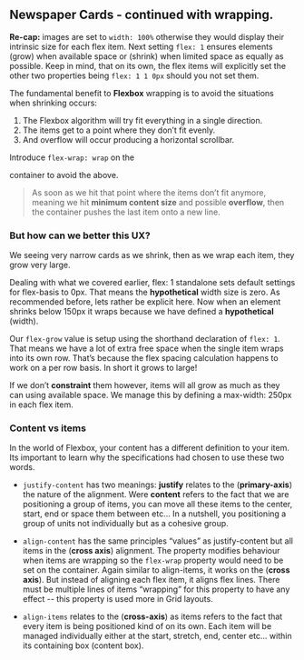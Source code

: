 ## Newspaper Cards - continued with wrapping.

**Re-cap:** images are set to `width: 100%` otherwise they would display their intrinsic size for each flex item.
Next setting `flex: 1` ensures elements (grow) when available space or (shrink) when limited space as equally as possible. Keep in mind, that on its own, the flex items will explicitly set the other two properties being `flex: 1 1 0px` should you not set them.

The fundamental benefit to **Flexbox** wrapping is to avoid the situations when shrinking occurs:

1. The Flexbox algorithm will try fit everything in a single direction.
2. The items get to a point where they don’t fit evenly.
3. And overflow will occur producing a horizontal scrollbar.

Introduce `flex-wrap: wrap` on the <main> container to avoid the above.

> As soon as we hit that point where the items don’t fit anymore, meaning we hit **minimum content size** and possible **overflow**, then the container pushes the last item onto a new line.

### But how can we better this UX?

We seeing very narrow cards as we shrink, then as we wrap each item, they grow very large.

Dealing with what we covered earlier, flex: 1 standalone sets default settings for flex-basis to 0px. That means the **hypothetical** width size is zero. As recommended before, lets rather be explicit here. Now when an element shrinks below 150px it wraps because we have defined a **hypothetical** (width).

Our `flex-grow` value is setup using the shorthand declaration of `flex: 1`. That means we have a lot of extra free space when the single item wraps into its own row. That’s because the flex spacing calculation happens to work on a per row basis. In short it grows to large!

If we don’t **constraint** them however, items will all grow as much as they can using available space. We manage this by defining a max-width: 250px in each flex item.

### Content vs items

In the world of Flexbox, your content has a different definition to your item. Its important to learn why the specifications had chosen to use these two words.

- `justify-content` has two meanings: **justify** relates to the (**primary-axis**) the nature of the alignment. Were **content** refers to the fact that we are positioning a group of items, you can move all these items to the center, start, end or space them between etc... In a nutshell, you positioning a group of units not individually but as a cohesive group.

- `align-content` has the same principles “values” as justify-content but all items in the (**cross axis**) alignment. The property modifies behaviour when items are wrapping so the `flex-wrap` property would need to be set on the container. Again similar to align-items, it works on the (**cross axis**). But instead of aligning each flex item, it aligns flex lines. There must be multiple lines of items “wrapping” for this property to have any effect -- this property is used more in Grid layouts.

- `align-items` relates to the (**cross-axis**) as items refers to the fact that every item is being positioned kind of on its own. Each item will be managed individually either at the start, stretch, end, center etc... within its containing box (content box).
